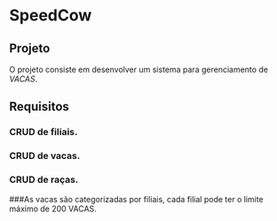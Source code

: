 # SpeedCow

## Projeto

O projeto consiste em desenvolver um sistema para gerenciamento de *VACAS*.

## Requisitos
### CRUD de filiais.
### CRUD de vacas.
### CRUD de raças.

###As vacas são categorizadas por filiais, cada filial pode ter o limite máximo de 200 VACAS.
